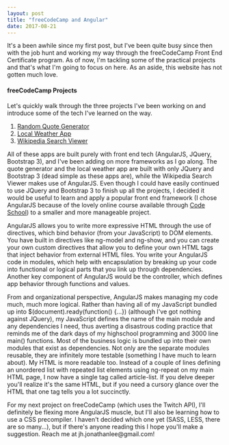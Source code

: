```yaml
---
layout: post
title: "freeCodeCamp and Angular"
date: 2017-08-21
---
```


<p>
  It's a been awhile since my first post, but I've been quite busy since then with the job hunt and working my way through the freeCodeCamp Front End Certificate program. As of now, I'm tackling some of the practical projects and that's what I'm going to focus on here. As an aside, this website has not gotten much love.
</p>
<p>
  <h4>freeCodeCamp Projects</h4>
  Let's quickly walk through the three projects I've been working on and introduce some of the tech I've learned on the way.
  <ol>
    <li><a href="https://github.com/jhjonathanlee/quote-machine">Random Quote Generator</a></li>
    <li><a href="https://github.com/jhjonathanlee/skywatch">Local Weather App</a></li>
    <li><a href="https://github.com/jhjonathanlee/wikiviewer">Wikipedia Search Viewer</a></li>
  </ol>
  All of these apps are built purely with front end tech (AngularJS, JQuery, Bootstrap 3), and I've been adding on more frameworks as I go along. The quote generator and the local weather app are built with only JQuery and Bootstrap 3 (dead simple as these apps are), while the Wikipedia Search Viewer makes use of AngularJS. Even though I could have easily continued to use JQuery and Bootstrap 3 to finish up all the projects, I decided it would be useful to learn and apply a popular front end framework (I chose AngularJS because of the lovely online course available through <a href="https://www.codeschool.com/courses/shaping-up-with-angularjs">Code School</a>) to a smaller and more manageable project.
</p>
<p>
  AngularJS allows you to write more expressive HTML through the use of directives, which bind behavior (from your JavaScript) to DOM elements. You have built in directives like ng-model and ng-show, and you can create your own custom directives that allow you to define your own HTML tags that inject behavior from external HTML files. You write your AngularJS code in modules, which help with encapsulation by breaking up your code into functional or logical parts that you link up through dependencies. Another key component of AngularJS would be the controller, which defines app behavior through functions and values.
</p>
<p>
From and organizational perspective, AngularJS makes managing my code much, much more logical. Rather than having all of my JavaScript bundled up into $(document).ready(function() {...}) (although I've got nothing against JQuery), my JavaScript defines the name of the main module and any dependencies I need, thus averting a disastrous coding practice that reminds me of the dark days of my highschool programming and 3000 line main() functions. Most of the business logic is bundled up into their own modules that exist as dependencies. Not only are the separate modules reusable, they are infinitely more testable (something I have much to learn about). My HTML is more readable too. Instead of a couple of lines defining an unordered list with repeated list elements using ng-repeat on my main HTML page, I now have a single tag called article-list. If you delve deeper you'll realize it's the same HTML, but if you need a cursory glance over the HTML that one tag tells you a lot succinctly.
</p>
<p>
For my next project on freeCodeCamp (which uses the Twitch API), I'll definitely be flexing more AngularJS muscle, but I'll also be learning how to use a CSS precompiler. I haven't decided which one yet (SASS, LESS, there are so many...), but if there's anyone reading this I hope you'll make a suggestion. Reach me at jh.jonathanlee@gmail.com!
</p>